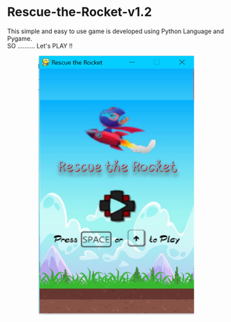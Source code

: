 # Rescue-the-Rocket-v1.2
This simple and easy to use game is developed using Python Language and Pygame.\
SO .......... Let's PLAY !!

<p align="center">
  <img width="360" height="600" src="https://github.com/RohitRai300/Rescue-the-Rocket-v1.2/blob/main/GamePlay_ScreenShots/Screenshot%20(829).png">
</p>
 
